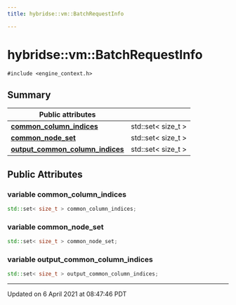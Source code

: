 ```yaml
---
title: hybridse::vm::BatchRequestInfo

---
```

# hybridse::vm::BatchRequestInfo



`#include <engine_context.h>`

## Summary


| **Public attributes**|    |
| -------------- | -------------- |
| **[common_column_indices](hybridse/usage/api/c++/Classes/structhybridse_1_1vm_1_1_batch_request_info.md#variable-common_column_indices)**| std::set< size_t >  |
| **[common_node_set](hybridse/usage/api/c++/Classes/structhybridse_1_1vm_1_1_batch_request_info.md#variable-common_node_set)**| std::set< size_t >  |
| **[output_common_column_indices](hybridse/usage/api/c++/Classes/structhybridse_1_1vm_1_1_batch_request_info.md#variable-output_common_column_indices)**| std::set< size_t >  |

## Public Attributes

### variable common_column_indices

```cpp
std::set< size_t > common_column_indices;
```


### variable common_node_set

```cpp
std::set< size_t > common_node_set;
```


### variable output_common_column_indices

```cpp
std::set< size_t > output_common_column_indices;
```


-------------------------------

Updated on  6 April 2021 at 08:47:46 PDT